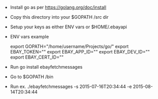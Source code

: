 * Install go as per https://golang.org/doc/install
* Copy this directory into your  $GOPATH /src dir
* Setup your keys as either ENV vars or $HOME/.ebayapi
* ENV vars example

    export GOPATH="/home/username/Projects/go/"
    export EBAY_TOKEN=""
    export EBAY_APP_ID=""
    export EBAY_DEV_ID=""
    export EBAY_CERT_ID=""
	

* Run go install ebayfetchmessages
* Go to $GOPATH /bin
* Run ex. ./ebayfetchmessages -s 2015-07-16T20:34:44 -e 2015-08-14T20:34:44